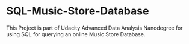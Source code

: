 # SQL-Music-Store-Database
This Project is part of Udacity Advanced Data Analysis Nanodegree for using SQL for querying an online Music Store Database.
